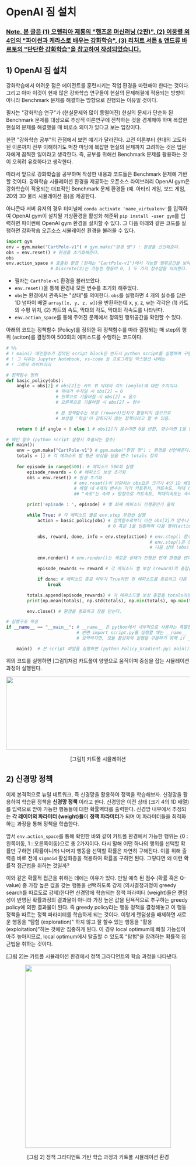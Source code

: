 #  OpenAI 짐 설치

### <U> Note. 본 글은 (1) 오렐리아 제롱의 "핸즈온 머신러닝 (2판)", (2) 이웅렬 외 4인의 "파이썬과 케라스로 배우는 강화학습", (3) 리처트 서튼 & 앤드류 바르토의 "단단한 강화학습"을 참고하여 작성되었습니다. </U>

## 1) OpenAI 짐 설치

강화학습에서 어려운 점은 에이전트를 훈련시키는 작업 환경을 마련해야 한다는 것이다. 그리고 아마 이것이 현재 많은 강화학습 연구들이 현실의 문제해결에 적용되는 방향이 아니라 Benchmark 문제를 해결하는 방향으로 진행되는 이유일 것이다. 

필자는 "강화학습 연구"가 (현실문제와 많이 동떨어진) 현실의 문제가 단순화 된 Benchmark 문제를 대상으로 추상적 이론연구에 전착하는 것을 경계해야 하며 복잡한 현실의 문제를 해결했을 때 비로소 의미가 있다고 보는 입장이다. 

한편 "강화학습 공부"의 관점에서 보면 얘기가 달라진다. 고전 이론부터 현대의 고도화 된 이론까지 전부 이해하기도 벅찬 마당에 복잡한 현실의 문제까지 고려하는 것은 입문자에게 끔찍한 일이라고 생각한다. 즉, 공부를 위해선 Benchmark 문제를 활용하는 것이 오히려 유효하다고 생각한다. 

따라서 앞으로 강화학습을 공부하며 작성한 내용과 코드들은 Benchmark 문제에 기반할 것이다.  강화학습 시뮬레이션 환경을 제공하는 오픈소스 라이브러리 OpenAI gym은 강화학습이 적용되는 대표적인 Benchmark 문제 환경들 (예. 아타리 게임, 보드 게임, 2D와 3D 물리 시뮬레이션 등)을 제공한다. 

아나콘다 서버 유저의 경우 터미널에 `conda activate 'name_virtualenv'`를 입력하여 OpenAI gym이 설치될 가상환경을 활성화 해준뒤 `pip install -user gym`를 입력하면 파이썬에 OpenAI gym 환경을 설치할 수 있다. 그 다음 아래와 같은 코드를 실행하면 강화학습 오픈소스 시뮬레이션 환경을 불러올 수 있다. 
```python
import gym
env = gym.make("CartPole-v1") # gym.make("환경 명") : 환경을 선언해준다. 
obs = env.reset() # 환경을 초기화해준다.
obs
env.action_space # 호출된 환경 (현재는 "CartPole-v1")에서 가능한 행위공간을 보여준다.
                 # Discrete(2)는 가능한 행동이 0, 1 두 가지 정수임을 의미한다.
```
- 필자는 `CartPole-v1` 환경을 불러보았다. 
- `env.reset()`을 통해 환경내 모든 변수를 초기화 해주었다.
- `obs`는 환경에서 관측되는 "상태"를 의미한다. `obs`를 실행하면 4 개의 실수를 담은 1D 넘파이 배열 `array([x, y, z, w])`을 반환하는데 x, y, z, w는 각각은 (1) 카트의 수평 위치, (2) 카트의 속도, 막대의 각도, 막대의 각속도를 나타낸다. 
- `env.action_space`를 통해 주어진 문제에서 정의된 행위공간을 확인할 수 있다.


아래의 코드는 정책함수 (Policy)를 정의한 뒤 정책함수를 따라 결정되는 매 step의 행위 (aciton)를 결정하여 500회의 에피소드를 수행하는 코드이다.

```python
# %%
# ! main() 메인함수가 정의된 script block은 반드시 python script를 실행하여 구동하여야 한다.
# ! 그 이유는 Jupyter Notebook, vs-code 등 프로그래밍 익스텐션 내에는 
# ! 그래픽 라이브러리 

# 정책함수 정의
def basic_policy(obs):
    angle = obs[2] # obs[2]는 카트 위 막대의 각도 (angle)에 대한 수치이다. 
                   # 막대가 수직일 시 obs[2] = 0
                   # 왼쪽으로 기울어질 시 obs[2] = 음수
                   # 오른쪽으로 기울어질 시 obs[2] = 양수

                   # 본 정책함수는 보상 (reward)인자가 활용되지 않으므로 
                   # 보상을 '학습'이 강화되지 않는 정책이라고 할 수 있음.

    return 0 if angle < 0 else 1 # obs[2]가 음수이면 0을 반환, 양수이면 1을 반환한다.

# 메인 함수 (python script 실행시 호출되는 함수)
def main():
    env = gym.make("CartPole-v1") # gym.make("환경 명") : 환경을 선언해준다. 
    totals = [] # 각 에피소드 벌 평균 보상을 담을 변수 totals 정의
       
    for episode in range(500): # 에피소드 500회 실행
        episode_rewards = 0 # 에피소드 보상 초기화
        obs = env.reset() # 환경 초기화
                          # env.reset()이 반환하는 obs값은 크기가 4인 1D 배열이다.
                          # 배열 내 4개의 변수는 각각 카트위치, 카트속도, 막대 (폴)각도, 막대 (폴)각속도를 의미한다.
                          ## "속도"는 속력 x 방향으로 카트속도, 막대각속도는 속력과 방향 정보를 모두 내포한다.

        print('episode : ', episode) # 몇 회째 에피소드 진행중인가 출력

        while True: # 각 에피소드 별로 env.step 무한번 실행
            action = basic_policy(obs) # 정책함수로부터 이전 obs[2]가 양수냐 음수냐에 따라 
                                       # 0 혹은 1을 반환하여 다음 행위(action)를 정의

            obs, reward, done, info = env.step(action) # env.step() 함수는 action을 인자로 받는다.
                                                       # env.step()은 인자로 받은 action을 수행했을 때 
                                                       # 다음 상태 (obs), 보상 (reward), 에피소드 엔딩여부 (done) 등을 반환한다.

            env.render() # env.render()는 새로운 상태가 진행된 현재 환경을 렌더링한다.

            episode_rewards += reward # 각 에피소드 별 보상 (reward)의 총합을 계산한다.

            if done: # 에피소드 종료 여부가 True라면 현 에피소드를 종료하고 다음 에피소드로 넘어간다.
                break

        totals.append(episode_rewards) # 각 에피소드별 보상 총합을 totals라는 리스트에 담는다.
        print(np.mean(totals), np.std(totals), np.min(totals), np.max(totals)) # 모든 에피소드의 보상 총합의 누적 평균을 계산한다.

        env.close() # 환경을 종료하고 창을 닫는다.

# 실행구조 작성
if __name__ == "__main__": # __name__ 은 python에서 내부적으로 사용하는 특별한 변수이다. python script.py 파일을 실행할 때 __name__ 변수에 " __main__" 값이 자동으로 할당된다.
                           # 반면 import script.py를 실행할 때는 __name__ 변수에 "script"가 할당된다. 즉 script.py을 실행하지 않고 안에 작성된 모듈들만 활성화 (import) 할 수 있다.
                           # 요약하자면, 모듈 활성화와 실행을 구분하기 위해 if __name__ = "__main__" 구문을 마지막에 추가한다고 생각하면 된다.

    main()  # 본 script 파일을 실행하면 (python Policy_Gradient.py) main() 함수를 호출하여라.
```

위의 코드를 실행하면 [그림1]처럼 카트폴이 양옆으로 움직이며 중심을 잡는 시뮬레이션 과정이 실행된다.

<p align = "center"><img src = "https://user-images.githubusercontent.com/61273017/83596259-2bb6ba00-a59f-11ea-821c-c439f2d458aa.png" width = "600" height = "200"></p>
<p align = "center">[그림1] 카트폴 시뮬레이션 </p>

## 2) 신경망 정책

이제 본격적으로 뉴럴 네트워크, 즉 신경망을 활용하여 정책을 학습해보자. 신경망을 활용하여 학습된 정책을 **신경망 정책** 이라고 한다. 신경망은 이전 상태 (크기 4의 1D 배열)를 입력으로 받아 가능한 행동들에 대한 확률벡터를 출력한다. 신경망 내부에서 추정되는 **각 레이어의 파라미터 (weight)들**이 **정책 파라미터**가 되며 이 파라미터들을 최적화하는 과정을 통해 정책을 학습한다. 

앞서 `env.action_space`를 통해 확인한 바와 같이 카트폴 환경에서 가능한 행위는 {0 : 왼쪽이동, 1 : 오른쪽이동}으로 총 2가지이다. 다시 말해 어떤 하나의 행위를 선택할 확률만 구하면 (확률이니까) 나머지 행동을 선택할 확률은 자연히 구해진다. 이를 위해 출력층 바로 전에 `sigmoid` 활성화층을 적용하여 확률을 구하면 된다. 그렇다면 왜 이런 확률적 접근법을 취하는 것일까?

이와 같은 확률적 접근을 취하는 데에는 이유가 있다. 만일 예측 된 점수 (확률 혹은 Q-value) 중 가장 높은 값을 갖는 행동을 선택하도록 강제 (의사결정과정이 greedy search를 따르도로 강제)한다면 신경망에 학습되는 정책 파라미터 (weight)들은 랜덤성이 반영된 확률과정의 결과물이 아니라 가장 높은 값을 탐욕적으로 추구하는 greedy policy에 의한 결과물이 된다. 즉 greedy policy라는 행동 정책을 결정해놓고 이 행동 정책을 따르는 정책 파라미터를 학습하게 되는 것이다. 이렇게 랜덤성을 배제하면 새로운 행동을 "탐험 (exploration)" 하지 않고 잘 할수 있는 행동을 "활용 (exploitation)"하는 것에만 집중하게 된다. 이 경우 local optimum에 빠질 가능성이 아주 높아지므로, local optimum에서 탈출할 수 있도록 "탐험"을 장려하는 확률적 접근법을 취하는 것이다.

[그림 2]는 카트폴 시뮬레이션 환경에서 정책 그라디언트의 학습 과정을 나타낸다.

<p align = "center"><img src = "https://user-images.githubusercontent.com/61273017/83599202-8c95c080-a5a6-11ea-8e71-1ad87058781b.png" width = 400 height = 500></p> <p align = "center"> [그림 2] 정책 그라디언트 기반 학습 과정과 카트폴 시뮬레이션 환경 </p>
